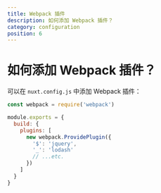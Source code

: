 ```yaml
---
title: Webpack 插件
description: 如何添加 Webpack 插件？
category: configuration
position: 6
---
```


# 如何添加 Webpack 插件？

可以在 `nuxt.config.js` 中添加 Webpack 插件：

```js
const webpack = require('webpack')

module.exports = {
  build: {
    plugins: [
      new webpack.ProvidePlugin({
        '$': 'jquery',
        '_': 'lodash'
        // ...etc.
      })
    ]
  }
}
```
